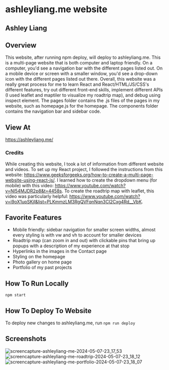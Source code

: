 # ashleyliang.me website
## Ashley Liang


## Overview
This website, after running npm deploy, will deploy to ashleyliang.me. This is a multi-page website that is both computer and laptop friendly. On a computer, you'd see a navigation bar with the different pages listed out. On a mobile device or screen with a smaller window, you'd see a drop-down icon with the different pages listed out there. Overall, this website was a really great process for me to learn React and React/HTML/JS/CSS's different features, try out different front-end skills, implement different APIs (I used leaflet and maptiler to visualize my roadtrip map), and debug using inspect element. The pages folder contains the .js files of the pages in my website, such as homepage.js for the homepage. The components folder contains the navigation bar and sidebar code.

## View At
https://ashleyliang.me/

### Credits
While creating this website, I took a lot of information from different website and videos. To set up my React project, I followed the instructions from this website: https://www.geeksforgeeks.org/how-to-create-a-multi-page-website-using-react-js/. I learned how to create the dropdown menu (for mobile) with this video: https://www.youtube.com/watch?v=Nl54MJDR2p8&t=4458s. To create the roadtrip map with leaflet, this video was particularly helpful: https://www.youtube.com/watch?v=i9oX1upSKjI&list=PLKmmzLM3RgQVFqnNqn3CI2Cxg4Rd__VbK.

## Favorite Features
- Mobile friendly: sidebar navigation for smaller screen widths, almost every styling is with vw and vh to account for smaller devices
- Roadtrip map (can zoom in and out) with clickable pins that bring up popups with a description of my experience at that stop
- Hyperlinks in the images in the Contact page
- Styling on the homepage
- Photo gallery on home page
- Portfolio of my past projects


## How To Run Locally
`npm start`

## How To Deploy To Website
To deploy new changes to ashleyliang.me, run `npm run deploy`

## Screenshots
![screencapture-ashleyliang-me-2024-05-07-23_17_53](https://github.com/ashleyliangg/ashleyliang.me-react/assets/102703391/7f9bd8d7-c21d-4f58-9ed0-87975a9537b2)
![screencapture-ashleyliang-me-roadtrip-2024-05-07-23_18_12](https://github.com/ashleyliangg/ashleyliang.me-react/assets/102703391/b3f5a531-dedf-4604-95ec-77f71683b3c6)
![screencapture-ashleyliang-me-portfolio-2024-05-07-23_18_07](https://github.com/ashleyliangg/ashleyliang.me-react/assets/102703391/ecc5a830-cf79-4c57-93bd-d15fca0e2e9d)

